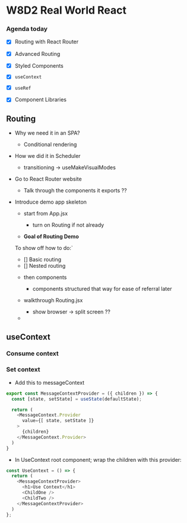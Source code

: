 # W8D2 Real World React

### Agenda today
- [x] Routing with React Router
- [x] Advanced Routing
- [x] Styled Components
- [x] `useContext`
- [x] `useRef`
- [x] Component Libraries


## Routing

- Why we need it in an SPA?
  + Conditional rendering
- How we did it in Scheduler
  + transitioning -> useMakeVisualModes

- Go to React Router website
  + Talk through the components it exports ??

- Introduce demo app skeleton
  + start from App.jsx
    - turn on Routing if not already

  + **Goal of Routing Demo**

  To show off how to do:`
    - [] Basic routing
    - [] Nested routing

  + then components
    - components structured that way for ease of referral later

  + walkthrough Routing.jsx
    - show browser -> split screen ??
  
  +

## useContext

### Consume context


### Set context

- Add this to messageContext

```js
export const MessageContextProvider = ({ children }) => {
  const [state, setState] = useState(defaultState);

  return (
    <MessageContext.Provider
      value={[ state, setState ]}
    >
      {children}
    </MessageContext.Provider>
  )
}
```

- In UseContext root component; wrap the children with this provider:

```js
const UseContext = () => {
  return (
    <MessageContextProvider>
      <h1>Use Context</h1>
      <ChildOne />
      <ChildTwo />
    </MessageContextProvider>
  )
};
```